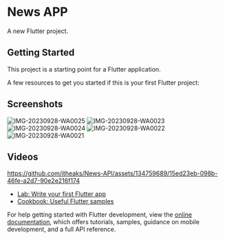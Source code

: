# News APP

A new Flutter project.

## Getting Started

This project is a starting point for a Flutter application.

A few resources to get you started if this is your first Flutter project:

## Screenshots 
![IMG-20230928-WA0025](https://github.com/itheaks/News-API/assets/134759689/8f8748db-66bf-4471-a687-e8ca6ddf4be5)
![IMG-20230928-WA0023](https://github.com/itheaks/News-API/assets/134759689/e6d65392-aac3-4954-9f58-45e8057a1bc2)
![IMG-20230928-WA0024](https://github.com/itheaks/News-API/assets/134759689/d6f68d87-6673-480c-a5a5-452d05f96fc1)
![IMG-20230928-WA0022](https://github.com/itheaks/News-API/assets/134759689/af643cf1-8eea-46d6-a5a0-d0de69fafba2)
![IMG-20230928-WA0021](https://github.com/itheaks/News-API/assets/134759689/9c842cfd-ea74-427e-bcd9-e2d1bc3f063d)

## Videos
https://github.com/itheaks/News-API/assets/134759689/15ed23eb-098b-46fe-a2d7-90e2e216f174



- [Lab: Write your first Flutter app](https://docs.flutter.dev/get-started/codelab)
- [Cookbook: Useful Flutter samples](https://docs.flutter.dev/cookbook)

For help getting started with Flutter development, view the
[online documentation](https://docs.flutter.dev/), which offers tutorials,
samples, guidance on mobile development, and a full API reference.
